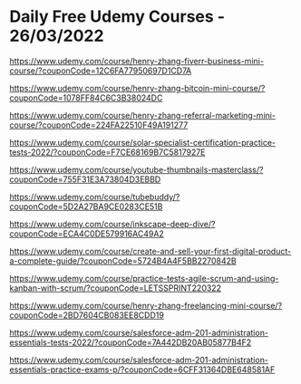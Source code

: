 # Daily Free Udemy Courses - 26/03/2022

https://www.udemy.com/course/henry-zhang-fiverr-business-mini-course/?couponCode=12C6FA77950697D1CD7A
https://www.udemy.com/course/henry-zhang-bitcoin-mini-course/?couponCode=1078FF84C6C3B38024DC
https://www.udemy.com/course/henry-zhang-referral-marketing-mini-course/?couponCode=224FA22510F49A191277
https://www.udemy.com/course/solar-specialist-certification-practice-tests-2022/?couponCode=F7CE68169B7C5817927E
https://www.udemy.com/course/youtube-thumbnails-masterclass/?couponCode=755F31E3A73804D3EBBD
https://www.udemy.com/course/tubebuddy/?couponCode=5D2A27BA9CE0283CE51B
https://www.udemy.com/course/inkscape-deep-dive/?couponCode=ECA4C0DE579916AC49A2
https://www.udemy.com/course/create-and-sell-your-first-digital-product-a-complete-guide/?couponCode=5724B4A4F5BB2270842B
https://www.udemy.com/course/practice-tests-agile-scrum-and-using-kanban-with-scrum/?couponCode=LETSSPRINT220322
https://www.udemy.com/course/henry-zhang-freelancing-mini-course/?couponCode=2BD7604CB083EE8CDD19
https://www.udemy.com/course/salesforce-adm-201-administration-essentials-tests-2022/?couponCode=7A442DB20AB05877B4F2
https://www.udemy.com/course/salesforce-adm-201-administration-essentials-practice-exams-p/?couponCode=6CFF31364DBE648581AF
